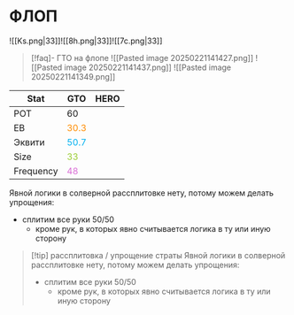 # ФЛОП
![[Ks.png|33]]![[8h.png|33]]![[7c.png|33]]

> [!faq]- ГТО на флопе
>  ![[Pasted image 20250221141427.png]]
>  ![[Pasted image 20250221141437.png]]
>  ![[Pasted image 20250221141349.png]]

| Stat      | GTO                                              | HERO |
| --------- | ------------------------------------------------ | ---- |
| POT       | 60                                               |      |
| ЕВ        | <span style="color:rgb(255, 140, 0)">30.3</span> |      |
| Эквити    | <span style="color:rgb(0, 176, 240)">50.7</span> |      |
| Size      | <span style="color:rgb(154, 205, 50)">33</span>  |      |
| Frequency | <span style="color:rgb(218, 112, 214)">48</span> |      |

Явной логики в солверной рассплитовке нету, потому можем делать упрощения:
- сплитим все руки 50/50
	- кроме рук, в которых явно считывается логика в ту или иную сторону

> [!tip] рассплитовка /  упрощение страты
>  Явной логики в солверной рассплитовке нету, потому можем делать упрощения:
>  - сплитим все руки 50/50
>    - кроме рук, в которых явно считывается логика в ту или иную сторону

